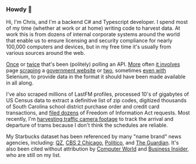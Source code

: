 ### Howdy 👋

Hi, I'm Chris, and I'm a backend C# and Typescript developer. I spend most of my time (whether at work or at home) writing code to harvest data. At work this is from dozens of internal corporate systems around the world that enable us to ensure licensing and security compliance for nearly 100,000 computers and devices, but in my free time it's usually from various sources around the web.

[Once](https://github.com/chrismeller/fourchan-monitor) or [twice](https://github.com/chrismeller/StarbucksScraper) that's been (politely) polling an API. [More](https://github.com/chrismeller/SCSpendingTransparency) often [it involves](https://github.com/chrismeller/SCCourtOpinionsSharp) page [scraping](https://github.com/chrismeller/SCFoodScores) a [government website](https://github.com/chrismeller/schptrafficinfo) or [two](https://github.com/chrismeller/SLEDHelicopter), sometimes [even with](https://github.com/chrismeller/SCAlcoholLicenses) Selenium, to provide data in the format it should have been made available in all along.

I've also scraped millions of LastFM profiles, processed 10's of gigabytes of US Census data to extract a definitive list of zip codes, digitized thousands of South Carolina school district purchase order and credit card transactions, and [filed dozens](https://www.muckrock.com/accounts/profile/chrismeller/) of Freedom of Information Act requests. Most recently, I'm [harvesting traffic camera footage](https://github.com/chrismeller/TLLCameras) to track the arrival and departure of trams because I don't think the schedules are reliable.

My Starbucks dataset has been referenced by many "name brand" news agencies, including: [QZ](https://qz.com/208457/a-cartographic-guide-to-starbucks-global-domination/), [CBS 2 Chicago](https://chicago.cbslocal.com/2014/05/28/a-starbucks-on-every-street-corner-in-downtown-chicago-its-pretty-close/), [Politico](https://www.politico.com/magazine/story/2017/06/23/richard-florida-cities-independent-donald-trump-215288), and [The Guardian](https://www.theguardian.com/money/us-money-blog/2015/feb/03/starbucks-gentrification-real-estate-prices). It's also been cited without attribution by [Computer World](https://www.computerworld.com/article/2894448/useful-new-r-packages-for-data-visualization-and-analysis.html) and [Business Insider](https://www.businessinsider.com/gun-dealers-laws-us-states-starbucks-2017-10), who are still on my list. 
